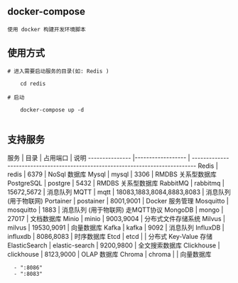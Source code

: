 ## docker-compose

    使用 docker 构建开发环境脚本


## 使用方式
```
# 进入需要启动服务的目录(如: Redis )

    cd redis

# 启动 

    docker-compose up -d
    
```

## 支持服务

  服务          |   目录             |  占用端口                     |  说明
--------------- |------------------ | -------------------------------------------------------------------------------
Redis           | redis             |  6379                         | NoSql 数据库
Mysql           | mysql             |  3306                         | RMDBS 关系型数据库
PostgreSQL      | postgre           |  5432                         | RMDBS 关系型数据库
RabbitMQ        | rabbitmq          |  15672,5672                   | 消息队列
MQTT            | mqtt              |  18083,1883,8084,8883,8083    | 消息队列 (用于物联网)
Portainer       | postainer         |  8001,9001                    | Docker 服务管理
Mosquitto       | mosquitto         |  1883                         | 消息队列 (用于物联网) 走MQTT协议
MongoDB         | mongo             |  27017                        | 文档数据库
Minio           | minio             |  9003,9004                    | 分布式文件存储系统
Milvus          | milvus            |  19530,9091                   | 向量数据库
Kafka           | kafka             |  9092                         | 消息队列
InfluxDB        | influxdb          |  8086,8083                    | 时序数据库
Etcd            | etcd              |                               | 分布式 Key-Value 存储
ElasticSearch   | elastic-search    |  9200,9800                    | 全文搜索数据库
Clickhouse      | clickhouse        |  8123,9000                    | OLAP 数据库
Chroma          | chroma            |                               | 向量数据库



      - ":8086"
      - ":8083"